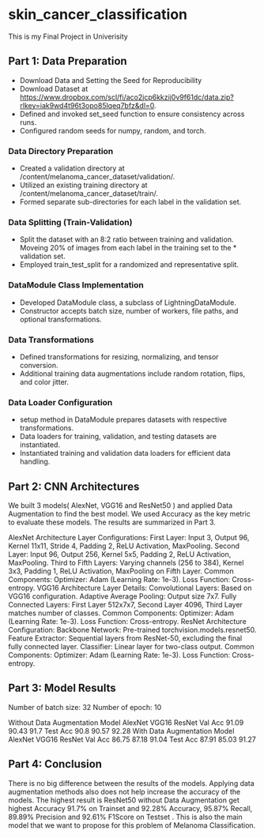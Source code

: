 # skin_cancer_classification

This is my Final Project in Univerisity

## Part 1: Data Preparation
* Download Data and Setting the Seed for Reproducibility
* Download Dataset at https://www.dropbox.com/scl/fi/aco2jcp6kkzij0v9f61dc/data.zip?rlkey=iak9wd4t96t3opo85lqeq7bfz&dl=0.
* Defined and invoked set_seed function to ensure consistency across runs.
* Configured random seeds for numpy, random, and torch.
### Data Directory Preparation
* Created a validation directory at /content/melanoma_cancer_dataset/validation/.
* Utilized an existing training directory at /content/melanoma_cancer_dataset/train/.
* Formed separate sub-directories for each label in the validation set.
### Data Splitting (Train-Validation)
* Split the dataset with an 8:2 ratio between training and validation. Moveing 20% of images from each label in the training set to the * validation set.
* Employed train_test_split for a randomized and representative split.
### DataModule Class Implementation
* Developed DataModule class, a subclass of LightningDataModule.
* Constructor accepts batch size, number of workers, file paths, and optional transformations.
### Data Transformations
* Defined transformations for resizing, normalizing, and tensor conversion.
* Additional training data augmentations include random rotation, flips, and color jitter.
### Data Loader Configuration
* setup method in DataModule prepares datasets with respective transformations.
* Data loaders for training, validation, and testing datasets are instantiated.
* Instantiated training and validation data loaders for efficient data handling.
## Part 2: CNN Architectures
We built 3 models( AlexNet, VGG16 and ResNet50 ) and applied Data Augmentation to find the best model. We used Accuracy as the key metric to evaluate these models. The results are summarized in Part 3.

AlexNet Architecture
Layer Configurations:
First Layer: Input 3, Output 96, Kernel 11x11, Stride 4, Padding 2, ReLU Activation, MaxPooling.
Second Layer: Input 96, Output 256, Kernel 5x5, Padding 2, ReLU Activation, MaxPooling.
Third to Fifth Layers: Varying channels (256 to 384), Kernel 3x3, Padding 1, ReLU Activation, MaxPooling on Fifth Layer.
Common Components:
Optimizer: Adam (Learning Rate: 1e-3).
Loss Function: Cross-entropy.
VGG16 Architecture
Layer Details:
Convolutional Layers: Based on VGG16 configuration.
Adaptive Average Pooling: Output size 7x7.
Fully Connected Layers: First Layer 512x7x7, Second Layer 4096, Third Layer matches number of classes.
Common Components:
Optimizer: Adam (Learning Rate: 1e-3).
Loss Function: Cross-entropy.
ResNet Architecture
Configuration:
Backbone Network: Pre-trained torchvision.models.resnet50.
Feature Extractor: Sequential layers from ResNet-50, excluding the final fully connected layer.
Classifier: Linear layer for two-class output.
Common Components:
Optimizer: Adam (Learning Rate: 1e-3).
Loss Function: Cross-entropy.
## Part 3: Model Results
Number of batch size: 32 Number of epoch: 10

Without Data Augmentation
Model	AlexNet	VGG16	ResNet
Val Acc	91.09	90.43	91.7
Test Acc	90.8	90.57	92.28
With Data Augmentation
Model	AlexNet	VGG16	ResNet
Val Acc	86.75	87.18	91.04
Test Acc	87.91	85.03	91.27

## Part 4: Conclusion
There is no big difference between the results of the models. Applying data augmentation methods also does not help increase the accuracy of the models. The highest result is ResNet50 without Data Augmentation get highest Accuracy 91.7% on Trainset and 92.28% Accuracy, 95.87% Recall, 89.89% Precision and 92.61% F1Score on Testset . This is also the main model that we want to propose for this problem of Melanoma Classification.
